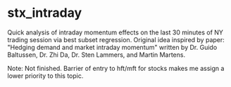 # stx_intraday
Quick analysis of intraday momentum effects on the last 30 minutes of NY trading session via best subset regression. Original idea inspired by paper: "Hedging demand and market intraday momentum" written by Dr. Guido Baltussen, Dr. Zhi Da, Dr. Sten Lammers, and Martin Martens.


Note:
Not finished. Barrier of entry to hft/mft for stocks makes me assign a lower priority to this topic.
